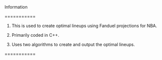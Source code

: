 Information 

===========

1) This is used to create optimal lineups using Fanduel projections for NBA.

2) Primarily coded in C++.

3) Uses two algorithms to create and output the optimal lineups.

===========

